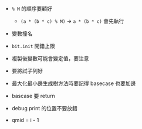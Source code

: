 - `% M` 的順序要顧好 
	- `(a * (b * c) % M)` ->  `a * (b * c)` 會先執行

- 變數撞名

- `bit.init` 開錯上限

- 複製後變數可能會變定值，要注意

- 要將試子列好

- 最大化最小邊生成樹方法時要記得 basecase 也要加邊

- bascase 要 return

- debug print 的位置不要放錯

- qmid = i - 1

  
